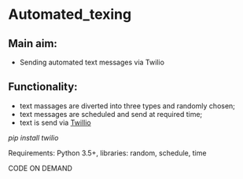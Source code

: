 # Automated_texing

## Main aim:

- Sending automated text messages via Twilio

## Functionality:

- text massages are diverted into three types and randomly chosen;
- text messages are scheduled and send at required time;
- text is send via [Twillio](https://www.twilio.com/)

*pip install twilio*

Requirements: Python 3.5+, libraries: random, schedule, time 

CODE ON DEMAND
